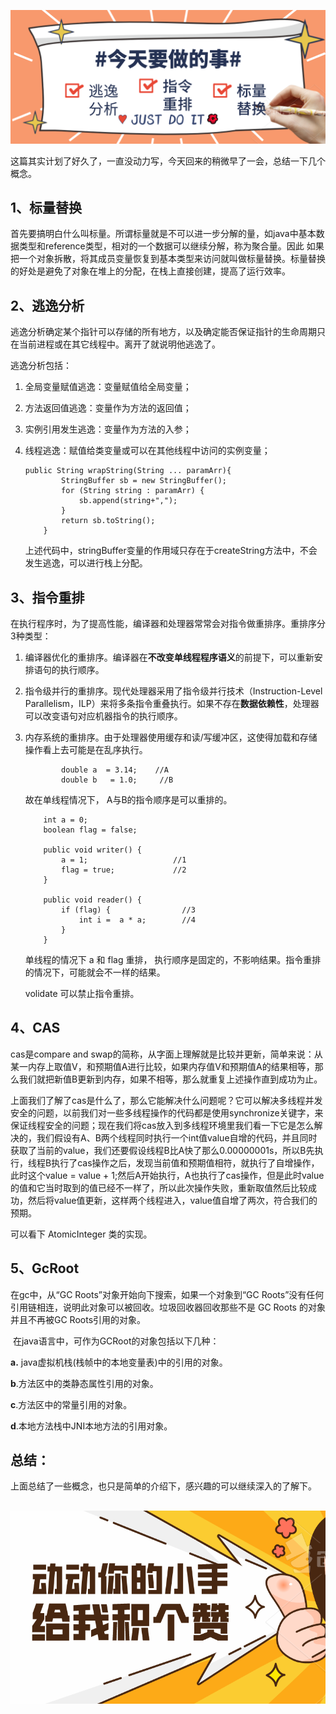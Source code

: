 ![timg](../img/20200828/1.png)	

这篇其实计划了好久了，一直没动力写，今天回来的稍微早了一会，总结一下几个概念。

## 1、标量替换

​	首先要搞明白什么叫标量。所谓标量就是不可以进一步分解的量，如java中基本数据类型和reference类型，相对的一个数据可以继续分解，称为聚合量。因此 如果把一个对象拆散，将其成员变量恢复到基本类型来访问就叫做标量替换。标量替换的好处是避免了对象在堆上的分配，在栈上直接创建，提高了运行效率。

## 2、逃逸分析

逃逸分析确定某个指针可以存储的所有地方，以及确定能否保证指针的生命周期只在当前进程或在其它线程中。离开了就说明他逃逸了。

逃逸分析包括：

1. 全局变量赋值逃逸：变量赋值给全局变量；

2. 方法返回值逃逸：变量作为方法的返回值；

3. 实例引用发生逃逸：变量作为方法的入参；

4. 线程逃逸：赋值给类变量或可以在其他线程中访问的实例变量；

    ```
    public String wrapString(String ... paramArr){
            StringBuffer sb = new StringBuffer();
            for (String string : paramArr) {
                sb.append(string+",");
            }
            return sb.toString();
        }
    ```

    上述代码中，stringBuffer变量的作用域只存在于createString方法中，不会发生逃逸，可以进行栈上分配。

## 3、指令重排

 在执行程序时，为了提高性能，编译器和处理器常常会对指令做重排序。重排序分3种类型：

1. 编译器优化的重排序。编译器在**不改变单线程程序语义**的前提下，可以重新安排语句的执行顺序。

2. 指令级并行的重排序。现代处理器采用了指令级并行技术（Instruction-Level Parallelism，ILP）来将多条指令重叠执行。如果不存在**数据依赖性**，处理器可以改变语句对应机器指令的执行顺序。

3. 内存系统的重排序。由于处理器使用缓存和读/写缓冲区，这使得加载和存储操作看上去可能是在乱序执行。

    ```
            double a  = 3.14;    //A
            double b   = 1.0;     //B
    ```

     故在单线程情况下， A与B的指令顺序是可以重排的。

    ```
        int a = 0;
        boolean flag = false;
    
        public void writer() {
            a = 1;                   //1
            flag = true;             //2
        }
    
        public void reader() {
            if (flag) {                //3
                int i =  a * a;        //4
            }
        }
    ```

    单线程的情况下 a 和 flag 重排， 执行顺序是固定的，不影响结果。指令重排的情况下，可能就会不一样的结果。

    volidate 可以禁止指令重排。

## 4、CAS

cas是compare and swap的简称，从字面上理解就是比较并更新，简单来说：从某一内存上取值V，和预期值A进行比较，如果内存值V和预期值A的结果相等，那么我们就把新值B更新到内存，如果不相等，那么就重复上述操作直到成功为止。

上面我们了解了cas是什么了，那么它能解决什么问题呢？它可以解决多线程并发安全的问题，以前我们对一些多线程操作的代码都是使用synchronize关键字，来保证线程安全的问题；现在我们将cas放入到多线程环境里我们看一下它是怎么解决的，我们假设有A、B两个线程同时执行一个int值value自增的代码，并且同时获取了当前的value，我们还要假设线程B比A快了那么0.00000001s，所以B先执行，线程B执行了cas操作之后，发现当前值和预期值相符，就执行了自增操作，此时这个value = value + 1;然后A开始执行，A也执行了cas操作，但是此时value的值和它当时取到的值已经不一样了，所以此次操作失败，重新取值然后比较成功，然后将value值更新，这样两个线程进入，value值自增了两次，符合我们的预期。

可以看下 	AtomicInteger 类的实现。

## 5、GcRoot

在gc中，从“GC Roots”对象开始向下搜索，如果一个对象到“GC Roots”没有任何引用链相连，说明此对象可以被回收。垃圾回收器回收那些不是 GC Roots 的对象并且不再被GC Roots引用的对象。

​	在java语言中，可作为GCRoot的对象包括以下几种：

  **a.** java虚拟机栈(栈帧中的本地变量表)中的引用的对象。 

  **b**.方法区中的类静态属性引用的对象。 

  **c**.方法区中的常量引用的对象。 

  **d**.本地方法栈中JNI本地方法的引用对象。



## 总结： 

上面总结了一些概念，也只是简单的介绍下，感兴趣的可以继续深入的了解下。

## ![timg](../img/20200828/2.png)